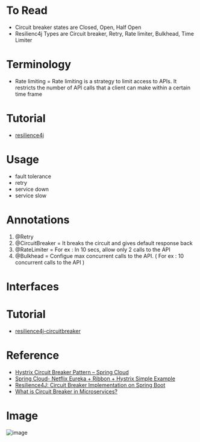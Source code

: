 # To Read
* Circuit breaker states are Closed, Open, Half Open
* Resilienc4j Types are Circuit breaker, Retry, Rate limiter, Bulkhead, Time Limiter
# Terminology
* Rate limiting = Rate limiting is a strategy to limit access to APIs. It restricts the number of API calls that a client can make within a certain time frame
# Tutorial
* [resilience4j](https://resilience4j.readme.io/docs/getting-started)

# Usage
* fault tolerance
* retry 
* service down
* service slow

# Annotations
1. @Retry
2. @CircuitBreaker = It breaks the circuit and gives default response back
3. @RateLimiter = For ex : In 10 secs, allow only 2 calls to the API
4. @Bulkhead = Configue max concurrent calls to the API. ( For ex : 10 concurrent calls to the API )

# Interfaces

# Tutorial
* [resilience4j-circuitbreaker](https://resilience4j.readme.io/docs/circuitbreaker)

# Reference
* [Hystrix Circuit Breaker Pattern – Spring Cloud](https://howtodoinjava.com/spring-cloud/spring-hystrix-circuit-breaker-tutorial/#what-is-circuit-breaker)
* [Spring Cloud- Netflix Eureka + Ribbon + Hystrix Simple Example](https://www.javainuse.com/spring/spring_hystrix)
* [Resilience4J: Circuit Breaker Implementation on Spring Boot](https://medium.com/bliblidotcom-techblog/resilience4j-circuit-breaker-implementation-on-spring-boot-9f8d195a49e0)
* [What is Circuit Breaker in Microservices?](https://medium.com/javarevisited/what-is-circuit-breaker-in-microservices-a94f95f5e5ae)

# Image
![image](https://user-images.githubusercontent.com/7721150/147554842-e993c3ef-08f5-4429-bc39-93fc91f9a073.png)

